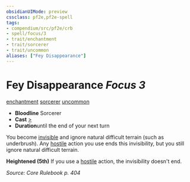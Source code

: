 ```yaml
---
obsidianUIMode: preview
cssclass: pf2e,pf2e-spell
tags:
- compendium/src/pf2e/crb
- spell/focus/3
- trait/enchantment
- trait/sorcerer
- trait/uncommon
aliases: ["Fey Disappearance"]
---
```

# Fey Disappearance *Focus 3*   
[enchantment](../../Rules/traits/enchantment.md)  [sorcerer](../../Rules/traits/sorcerer.md)  [uncommon](../../Rules/traits/uncommon.md)  

- **Bloodline** Sorcerer
- **Cast** [>](../../Rules/core-rulebook/chapter-9-playing-the-game.md#Actions "Single Action") 
- **Duration**until the end of your next turn

You become [invisible](../../Rules/conditions.md#Invisible) and ignore natural difficult terrain (such as underbrush). Any [hostile](../../Rules/conditions.md#Hostile) action you use ends this invisibility, but you still ignore natural difficult terrain.

**Heightened (5th)** If you use a [hostile](../../Rules/conditions.md#Hostile) action, the invisibility doesn't end.

*Source: Core Rulebook p. 404*